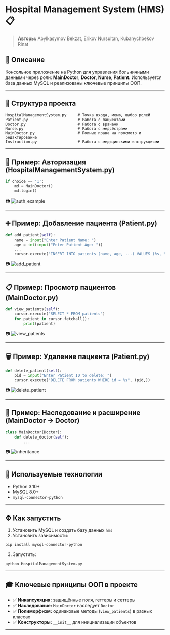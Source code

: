 # Hospital Management System (HMS) 📋

> **Авторы:** Abylkasymov Bekzat, Erikov Nursultan, Kubanychbekov Rinat

## 📌 Описание
Консольное приложение на Python для управления больничными данными через роли: **MainDoctor**, **Doctor**, **Nurse**, **Patient**. Используется база данных MySQL и реализованы ключевые принципы ООП.

---

## 🧠 Структура проекта

```
HospitalManagementSystem.py     # Точка входа, меню, выбор ролей
Patient.py                      # Работа с пациентами
Doctor.py                       # Работа с врачами
Nurse.py                        # Работа с медсёстрами
MainDoctor.py                   # Полные права на просмотр и редактирование
Instruction.py                  # Работа с медицинскими инструкциями
```

---

## 🔑 Пример: Авторизация (HospitalManagementSystem.py)

```python
if choice == '1':
    md = MainDoctor()
    md.login()
```
📷 ![auth_example](Class_Object.png)

---

## ➕ Пример: Добавление пациента (Patient.py)

```python
def add_patient(self):
    name = input("Enter Patient Name: ")
    age = int(input("Enter Patient Age: "))
    ...
    cursor.execute("INSERT INTO patients (name, age, ...) VALUES (%s, %s, ...)", (...))
```
📷 ![add_patient](Constructor.png)

---

## 📋 Пример: Просмотр пациентов (MainDoctor.py)

```python
def view_patients(self):
    cursor.execute("SELECT * FROM patients")
    for patient in cursor.fetchall():
        print(patient)
```
📷 ![view_patients](Encapsulation.png)

---

## 🗑️ Пример: Удаление пациента (Patient.py)

```python
def delete_patient(self):
    pid = input("Enter Patient ID to delete: ")
    cursor.execute("DELETE FROM patients WHERE id = %s", (pid,))
```
📷 ![delete_patient](Inheritance.png)

---

## 🧬 Пример: Наследование и расширение (MainDoctor -> Doctor)

```python
class MainDoctor(Doctor):
    def delete_doctor(self):
        ...
```
📷 ![inheritance](Polymorphism.png)

---

## 🧪 Используемые технологии

- Python 3.10+  
- MySQL 8.0+  
- `mysql-connector-python`

---

## ⚙️ Как запустить

1. Установить MySQL и создать базу данных `hms`
2. Установить зависимости:
```bash
pip install mysql-connector-python
```
3. Запустить:
```bash
python HospitalManagementSystem.py
```

---

## 🎓 Ключевые принципы ООП в проекте

- ✅ **Инкапсуляция:** защищённые поля, геттеры и сеттеры  
- ✅ **Наследование:** `MainDoctor` наследует `Doctor`  
- ✅ **Полиморфизм:** одинаковые методы (`view_patients`) в разных классах  
- ✅ **Конструкторы:** `__init__` для инициализации объектов

---

